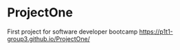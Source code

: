 # ProjectOne
First project for software developer bootcamp
https://p1t1-group3.github.io/ProjectOne/
